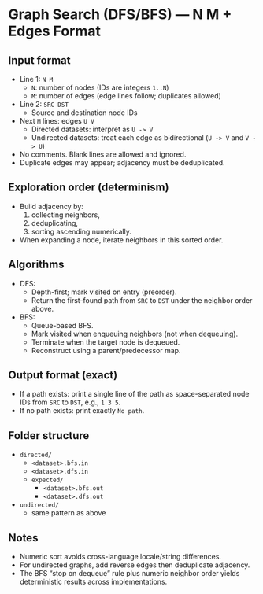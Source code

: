 # Graph Search (DFS/BFS) — N M + Edges Format

## Input format
- Line 1: `N M`
  - `N`: number of nodes (IDs are integers `1..N`)
  - `M`: number of edges (edge lines follow; duplicates allowed)
- Line 2: `SRC DST`
  - Source and destination node IDs
- Next `M` lines: edges `U V`
  - Directed datasets: interpret as `U -> V`
  - Undirected datasets: treat each edge as bidirectional (`U -> V` and `V -> U`)
- No comments. Blank lines are allowed and ignored.
- Duplicate edges may appear; adjacency must be deduplicated.

## Exploration order (determinism)
- Build adjacency by:
  1) collecting neighbors,
  2) deduplicating,
  3) sorting ascending numerically.
- When expanding a node, iterate neighbors in this sorted order.

## Algorithms
- DFS:
  - Depth-first; mark visited on entry (preorder).
  - Return the first-found path from `SRC` to `DST` under the neighbor order above.
- BFS:
  - Queue-based BFS.
  - Mark visited when enqueuing neighbors (not when dequeuing).
  - Terminate when the target node is dequeued.
  - Reconstruct using a parent/predecessor map.

## Output format (exact)
- If a path exists: print a single line of the path as space-separated node IDs from `SRC` to `DST`, e.g., `1 3 5`.
- If no path exists: print exactly `No path`.

## Folder structure
- `directed/`
  - `<dataset>.bfs.in`
  - `<dataset>.dfs.in`
  - `expected/`
    - `<dataset>.bfs.out`
    - `<dataset>.dfs.out`
- `undirected/`
  - same pattern as above

## Notes
- Numeric sort avoids cross-language locale/string differences.
- For undirected graphs, add reverse edges then deduplicate adjacency.
- The BFS “stop on dequeue” rule plus numeric neighbor order yields deterministic results across implementations.